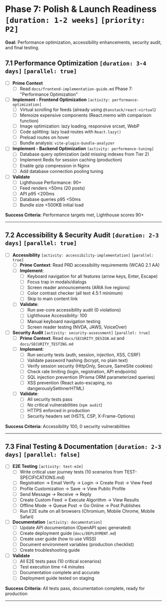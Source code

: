 # **Phase 7: Polish & Launch Readiness** `[duration: 1-2 weeks]` `[priority: P2]`

**Goal:** Performance optimization, accessibility enhancements, security audit, and final testing.

## 7.1 Performance Optimization `[duration: 3-4 days]` `[parallel: true]`

- [ ] **Prime Context**
    - [ ] Read `docs/frontend-implementation-guide.md` Phase 7: "Performance Optimization"

- [ ] **Implement - Frontend Optimization** `[activity: performance-optimization]`
    - [ ] Virtual scrolling for feeds (already using `@tanstack/react-virtual`)
    - [ ] Memoize expensive components (React.memo with comparison function)
    - [ ] Image optimization: lazy loading, responsive srcset, WebP
    - [ ] Code splitting: lazy load routes with `React.lazy()`
    - [ ] Preload routes on hover
    - [ ] Bundle analysis: `vite-plugin-bundle-analyzer`

- [ ] **Implement - Backend Optimization** `[activity: performance-tuning]`
    - [ ] Database query optimization (add missing indexes from Tier 2)
    - [ ] Implement Redis for session caching (production)
    - [ ] Enable gzip compression in Nginx
    - [ ] Add database connection pooling tuning

- [ ] **Validate**
    - [ ] Lighthouse Performance: 90+
    - [ ] Feed renders <50ms (20 posts)
    - [ ] API p95 <200ms
    - [ ] Database queries p95 <50ms
    - [ ] Bundle size <500KB initial load

**Success Criteria:** Performance targets met, Lighthouse scores 90+

---

## 7.2 Accessibility & Security Audit `[duration: 2-3 days]` `[parallel: true]`

- [ ] **Accessibility** `[activity: accessibility-implementation]` `[parallel: true]`
    - [ ] **Prime Context**: Read PRD accessibility requirements (WCAG 2.1 AA)
    - [ ] **Implement**:
        - [ ] Keyboard navigation for all features (arrow keys, Enter, Escape)
        - [ ] Focus trap in modals/dialogs
        - [ ] Screen reader announcements (ARIA live regions)
        - [ ] Color contrast checker (all text 4.5:1 minimum)
        - [ ] Skip to main content link
    - [ ] **Validate**:
        - [ ] Run axe-core accessibility audit (0 violations)
        - [ ] Lighthouse Accessibility: 100
        - [ ] Manual keyboard navigation testing
        - [ ] Screen reader testing (NVDA, JAWS, VoiceOver)

- [ ] **Security Audit** `[activity: security-assessment]` `[parallel: true]`
    - [ ] **Prime Context**: Read `docs/SECURITY_DESIGN.md` and `docs/SECURITY_TESTING.md`
    - [ ] **Implement**:
        - [ ] Run security tests (auth, session, injection, XSS, CSRF)
        - [ ] Validate password hashing (bcrypt, no plain text)
        - [ ] Verify session security (HttpOnly, Secure, SameSite cookies)
        - [ ] Check rate limiting (login, registration, API endpoints)
        - [ ] SQL injection prevention (Prisma ORM parameterized queries)
        - [ ] XSS prevention (React auto-escaping, no dangerouslySetInnerHTML)
    - [ ] **Validate**:
        - [ ] All security tests pass
        - [ ] No critical vulnerabilities (`npm audit`)
        - [ ] HTTPS enforced in production
        - [ ] Security headers set (HSTS, CSP, X-Frame-Options)

**Success Criteria:** Accessibility 100, 0 security vulnerabilities

---

## 7.3 Final Testing & Documentation `[duration: 2-3 days]` `[parallel: false]`

- [ ] **E2E Testing** `[activity: test-e2e]`
    - [ ] Write critical user journey tests (10 scenarios from TEST-SPECIFICATIONS.md)
    - [ ] Registration → Email Verify → Login → Create Post → View Feed
    - [ ] Profile Customization → Save → View Public Profile
    - [ ] Send Message → Receive → Reply
    - [ ] Create Custom Feed → Execute Algorithm → View Results
    - [ ] Offline Mode → Queue Post → Go Online → Post Publishes
    - [ ] Run E2E suite on all browsers (Chromium, Mobile Chrome, Mobile Safari)

- [ ] **Documentation** `[activity: documentation]`
    - [ ] Update API documentation (OpenAPI spec generated)
    - [ ] Create deployment guide (`docs/DEPLOYMENT.md`)
    - [ ] Create user guide (how to use VRSS)
    - [ ] Document environment variables (production checklist)
    - [ ] Create troubleshooting guide

- [ ] **Validate**
    - [ ] All E2E tests pass (10 critical scenarios)
    - [ ] Test execution time <4 minutes
    - [ ] Documentation complete and accurate
    - [ ] Deployment guide tested on staging

**Success Criteria:** All tests pass, documentation complete, ready for production

---
